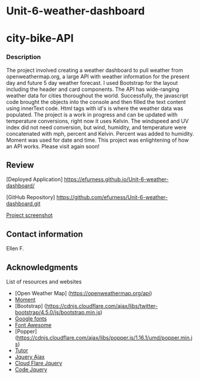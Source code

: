 # Unit-6-weather-dashboard
# city-bike-API


### Description 
The project involved creating a weather dashboard to pull weather from openweathermap.org, a large API with weather information for the present day and future 5 day weather forecast.  I used Bootstrap for the layout including the header and card components.  The API has wide-ranging weather data for cities thoroughout the world.  Successfully, the javascript code brought the objects into the console and then filled the text content using innerText code.  Html tags with id's is where the weather data was populated. The project is a work in progress and can be updated with temperature conversions, right now it uses Kelvin.  The windspeed and UV index did not need conversion, but wind, humidity, and temperature were concatenated with mph, percent and Kelvin.  Percent was added to humidity.  Moment was used for date and time.  This project was enlightening of how an API works.  Please visit again soon!
 

## Review

[Deployed Application] 
https://efurness.github.io/Unit-6-weather-dashboard/

[GitHub Repository] 
https://github.com/efurness/Unit-6-weather-dashboard.git

[Project screenshot](assets/images/weatherdashboard2.png) 

## Contact information

Ellen F.

## Acknowledgments

List of resources and websites
* [Open Weather Map] (https://openweathermap.org/api)
* [Moment](https://cdnjs.cloudflare.com/ajax/libs/moment.js/2.27.0/moment.min.js)
* [Bootstrap] (https://cdnjs.cloudflare.com/ajax/libs/twitter-bootstrap/4.5.0/js/bootstrap.min.js)
* [Google fonts](https://fonts.googleapis.com/css?family=Open+Sans&display=swap)
* [Font Awesome](https://use.fontawesome.com/releases/v5.8.1/css/all.css)
* [Popper] (https://cdnjs.cloudflare.com/ajax/libs/popper.js/1.16.1/umd/popper.min.js)
* [Tutor](https://bootcampspot.com/)
* [Jquery Ajax](https://ajax.googleapis.com/ajax/libs/jquery/3.5.1/jquery.min.js)
* [Cloud Flare Jquery](https://cdnjs.cloudflare.com/ajax/libs/jquery/3.2.1/jquery.min.js)
* [Code Jquery](https://code.jquery.com/ui/1.12.0/jquery-ui.min.js)
